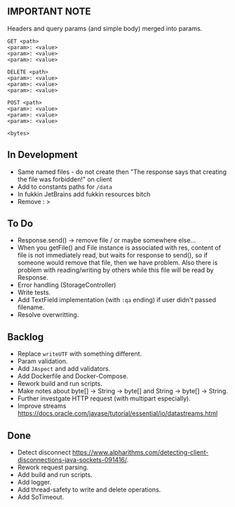 ## IMPORTANT NOTE

Headers and query params (and simple body) merged into params.

```
GET <path>
<param>: <value>
<param>: <value>
<param>: <value>

```

```
DELETE <path>
<param>: <value>
<param>: <value>
<param>: <value>

```

```
POST <path>
<param>: <value>
<param>: <value>
<param>: <value>

<bytes>
```

## In Development

- Same named files - do not create then "The response says that creating the file was forbidden!" on client
- Add to constants paths for `/data`
- In fukkin JetBrains add fukkin resources bitch
- Remove : >

## To Do

- Response.send() -> remove file / or maybe somewhere else...
- When you getFile() and File instance is associated with res, content of file is not immediately read, but waits for response to send(), so if someone would remove that file, then we have problem. Also there is problem with reading/writing by others while this file will be read by Response.
- Error handling (StorageController)
- Write tests.
- Add TextField implementation (with `:qa` ending) if user didn't passed filename.
- Resolve overwritting.

## Backlog

- Replace `writeUTF` with something different.
- Param validation.
- Add `JAspect` and add validators.
- Add Dockerfile and Docker-Compose.
- Rework build and run scripts.
- Make notes about byte[] -> String -> byte[] and String -> byte[] -> String.
- Further investgate HTTP request (with multipart especially).
- Improve streams https://docs.oracle.com/javase/tutorial/essential/io/datastreams.html

## Done

- Detect disconnect https://www.alpharithms.com/detecting-client-disconnections-java-sockets-091416/.
- Rework request parsing.
- Add build and run scripts.
- Add logger.
- Add thread-safety to write and delete operations.
- Add SoTimeout.
